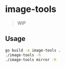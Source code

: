 image-tools
===========

> WIP

Usage
-----

```sh
go build -o image-tools .
./image-tools -h
./image-tools mirror -h
```
